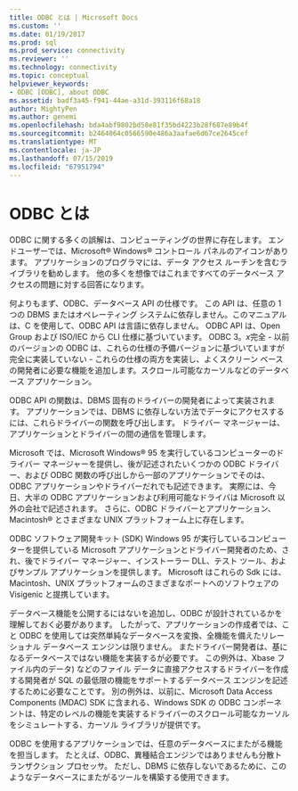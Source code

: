 ```yaml
---
title: ODBC とは | Microsoft Docs
ms.custom: ''
ms.date: 01/19/2017
ms.prod: sql
ms.prod_service: connectivity
ms.reviewer: ''
ms.technology: connectivity
ms.topic: conceptual
helpviewer_keywords:
- ODBC [ODBC], about ODBC
ms.assetid: badf3a45-f941-44ae-a31d-393116f68a18
author: MightyPen
ms.author: genemi
ms.openlocfilehash: bda4abf9802bd58e81f35bd4223b28f687e89b4f
ms.sourcegitcommit: b2464064c0566590e486a3aafae6d67ce2645cef
ms.translationtype: MT
ms.contentlocale: ja-JP
ms.lasthandoff: 07/15/2019
ms.locfileid: "67951794"
---
```

# <a name="what-is-odbc"></a>ODBC とは
ODBC に関する多くの誤解は、コンピューティングの世界に存在します。 エンドユーザーでは、Microsoft® Windows® コントロール パネルのアイコンがあります。 アプリケーションのプログラマには、データ アクセス ルーチンを含むライブラリを勧めします。 他の多くを想像ではこれまですべてのデータベース アクセスの問題に対する回答になります。  
  
 何よりもまず、ODBC、データベース API の仕様です。 この API は、任意の 1 つの DBMS またはオペレーティング システムに依存しません。このマニュアルは、C を使用して、ODBC API は言語に依存しません。 ODBC API は、Open Group および ISO/IEC から CLI 仕様に基づいています。 ODBC 3。*x*完全 - 以前のバージョンの ODBC は、これらの仕様の予備バージョンに基づいていますが完全に実装していない - これらの仕様の両方を実装し、よくスクリーン ベースの開発者に必要な機能を追加します。スクロール可能なカーソルなどのデータベース アプリケーション。  
  
 ODBC API の関数は、DBMS 固有のドライバーの開発者によって実装されます。 アプリケーションでは、DBMS に依存しない方法でデータにアクセスするには、これらドライバーの関数を呼び出します。 ドライバー マネージャーは、アプリケーションとドライバーの間の通信を管理します。  
  
 Microsoft では、Microsoft Windows® 95 を実行しているコンピューターのドライバー マネージャーを提供し、後が記述されたいくつかの ODBC ドライバー、および ODBC 関数の呼び出しから一部のアプリケーションでそのは、ODBC アプリケーションやドライバーだれでも記述できます。 実際には、今日、大半の ODBC アプリケーションおよび利用可能なドライバは Microsoft 以外の会社で記述されます。 さらに、ODBC ドライバーとアプリケーション、Macintosh® とさまざまな UNIX プラットフォーム上に存在します。  
  
 ODBC ソフトウェア開発キット (SDK) Windows 95 が実行しているコンピューターを提供している Microsoft アプリケーションとドライバー開発者のため、され、後でドライバー マネージャー、インストーラー DLL、テスト ツール、およびサンプル アプリケーションを提供します。 Microsoft はこれらの Sdk には、Macintosh、UNIX プラットフォームのさまざまなポートへのソフトウェアの Visigenic と提携しています。  
  
 データベース機能を公開するにはないを追加し、ODBC が設計されているかを理解しておく必要があります。 したがって、アプリケーションの作成者では、こと ODBC を使用しては突然単純なデータベースを変換、全機能を備えたリレーショナル データベース エンジンは限りません。 またドライバー開発者は、基になるデータベースではない機能を実装するが必要です。 この例外は、Xbase ファイル内のデータ) などのファイル データに直接アクセスするドライバーを作成する開発者が SQL の最低限の機能をサポートするデータベース エンジンを記述するために必要なことです。 別の例外は、以前に、Microsoft Data Access Components (MDAC) SDK に含まれる、Windows SDK の ODBC コンポーネントは、特定のレベルの機能を実装するドライバーのスクロール可能なカーソルをシミュレートする、カーソル ライブラリが提供です。  
  
 ODBC を使用するアプリケーションでは、任意のデータベースにまたがる機能を担当します。 たとえば、ODBC、異種結合エンジンではありませんも分散トランザクション プロセッサ。 ただし、DBMS に依存しないであるために、このようなデータベースにまたがるツールを構築する使用できます。
